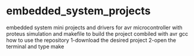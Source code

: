 # embedded_system_projects
embedded system mini projects and drivers for avr microcontroller with proteus simulation and makefile to build the project 
combiled with avr gcc
how to use the repository
1-download the desired project
2-open the terminal and type make
